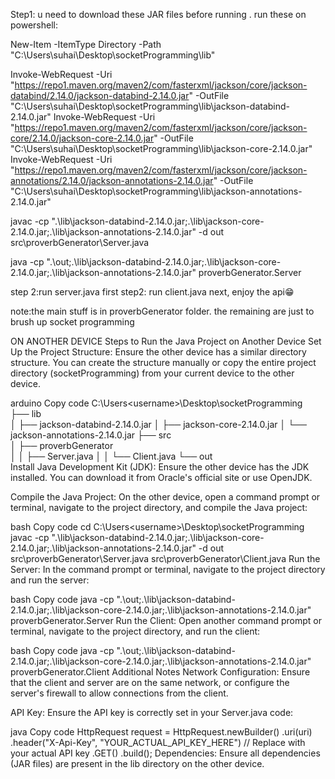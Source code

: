 Step1: u need to download these JAR files before running .
run these on powershell:


New-Item -ItemType Directory -Path "C:\Users\suhai\Desktop\socketProgramming\lib"

Invoke-WebRequest -Uri "https://repo1.maven.org/maven2/com/fasterxml/jackson/core/jackson-databind/2.14.0/jackson-databind-2.14.0.jar" -OutFile "C:\Users\suhai\Desktop\socketProgramming\lib\jackson-databind-2.14.0.jar"
Invoke-WebRequest -Uri "https://repo1.maven.org/maven2/com/fasterxml/jackson/core/jackson-core/2.14.0/jackson-core-2.14.0.jar" -OutFile "C:\Users\suhai\Desktop\socketProgramming\lib\jackson-core-2.14.0.jar"
Invoke-WebRequest -Uri "https://repo1.maven.org/maven2/com/fasterxml/jackson/core/jackson-annotations/2.14.0/jackson-annotations-2.14.0.jar" -OutFile "C:\Users\suhai\Desktop\socketProgramming\lib\jackson-annotations-2.14.0.jar"

javac -cp ".\lib\jackson-databind-2.14.0.jar;.\lib\jackson-core-2.14.0.jar;.\lib\jackson-annotations-2.14.0.jar" -d out src\proverbGenerator\Server.java

java -cp ".\out;.\lib\jackson-databind-2.14.0.jar;.\lib\jackson-core-2.14.0.jar;.\lib\jackson-annotations-2.14.0.jar" proverbGenerator.Server


step 2:run server.java first
step2: run client.java next, enjoy the api😁

note:the main stuff is in proverbGenerator folder. the remaining are just to brush up socket programming


ON ANOTHER DEVICE
Steps to Run the Java Project on Another Device
Set Up the Project Structure:
Ensure the other device has a similar directory structure. You can create the structure manually or copy the entire project directory (socketProgramming) from your current device to the other device.

arduino
Copy code
C:\Users\<username>\Desktop\socketProgramming\
├── lib\
│   ├── jackson-databind-2.14.0.jar
│   ├── jackson-core-2.14.0.jar
│   └── jackson-annotations-2.14.0.jar
├── src\
│   ├── proverbGenerator\
│   │   ├── Server.java
│   │   └── Client.java
└── out\
Install Java Development Kit (JDK):
Ensure the other device has the JDK installed. You can download it from Oracle's official site or use OpenJDK.

Compile the Java Project:
On the other device, open a command prompt or terminal, navigate to the project directory, and compile the Java project:

bash
Copy code
cd C:\Users\<username>\Desktop\socketProgramming
javac -cp ".\lib\jackson-databind-2.14.0.jar;.\lib\jackson-core-2.14.0.jar;.\lib\jackson-annotations-2.14.0.jar" -d out src\proverbGenerator\Server.java src\proverbGenerator\Client.java
Run the Server:
In the command prompt or terminal, navigate to the project directory and run the server:

bash
Copy code
java -cp ".\out;.\lib\jackson-databind-2.14.0.jar;.\lib\jackson-core-2.14.0.jar;.\lib\jackson-annotations-2.14.0.jar" proverbGenerator.Server
Run the Client:
Open another command prompt or terminal, navigate to the project directory, and run the client:

bash
Copy code
java -cp ".\out;.\lib\jackson-databind-2.14.0.jar;.\lib\jackson-core-2.14.0.jar;.\lib\jackson-annotations-2.14.0.jar" proverbGenerator.Client
Additional Notes
Network Configuration: Ensure that the client and server are on the same network, or configure the server's firewall to allow connections from the client.

API Key: Ensure the API key is correctly set in your Server.java code:

java
Copy code
HttpRequest request = HttpRequest.newBuilder()
    .uri(uri)
    .header("X-Api-Key", "YOUR_ACTUAL_API_KEY_HERE") // Replace with your actual API key
    .GET()
    .build();
Dependencies: Ensure all dependencies (JAR files) are present in the lib directory on the other device.
